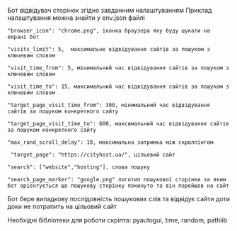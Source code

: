 Бот відвідувач сторінок згідно завданним налаштуванням
Приклад налаштування можна знайти у env.json файлі


    "browser_icon": "chrome.png", іконка браузера яку буду шукати на екрані бот

    "visits_limit": 5,  максимальне відвідування сайтів за пошуком з ключевим словом 

    "visit_time_from": 5, мінимальний час відвідування сайтів за пошуком з ключевим словом

    "visit_time_to": 15, максимальний час відвідування сайтів за пошуком з ключевим словом

    "target_page_visit_time_from": 300, мінимальний час відвідування сайтів за пошуком конкретного сайту

    "target_page_visit_time_to": 600, максимальний час відвідування сайтів за пошуком конкретного сайту

    "max_rand_scroll_delay": 10, максимальна затримка між скроллінгом

     "target_page": "https://cityhost.ua/", цільовий сайт

    "search": ["website","hosting"], слова пошуку

    "search_page_marker": "google.png" логотип пошукової сторінки за яким бот орієнтується що пошукову сторінку покинуто та він перейшов на сайт

Бот бере випадкову послідовність пошукових слів та відвідує сайти доти доки не потрапить на цільовий сайт

Необхідні бібліотеки для роботи скріпта: pyautogui, time, random, pathlib
